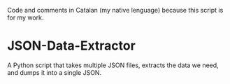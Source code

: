 Code and comments in Catalan (my native lenguage) because this script is for my work.

# JSON-Data-Extractor
A Python script that takes multiple JSON files, extracts the data we need, and dumps it into a single JSON.
